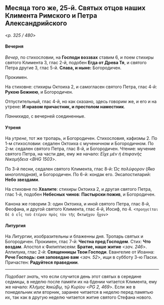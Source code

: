 
## Месяца того же, 25-й. Святых отцов наших Климента Римского и Петра Александрийского

<*p. 325 / 480*>

#### Вечерня

*Вечер*, по стихословии, на **Господи воззвах** ставим 6, и поем стихиры святого Климента 3, глас 2-й, 
подобен **Егда от Древа Тя**, и святого Петра другие 3, глас 5-й. **Слава, и ныне:** Богородичен. 

Прокимен. 

На стиховне: стихиры Октоиха 2, и самогласен святого Петра, глас 4-й: **Рукою Божиею**, и Богородичен. 

Отпустительный, глас 4-й, но как сказано, здесь говорим же, и его и на утрене: **И нравом причастник, 
и престолом наместник**.

*Паннихида*, с вечерней соединенные. 

#### Утреня

На *утрене*, тот же тропарь, и Богородичен. Стихословия, кафизмы 2. 
По 1-м стихословии: седален Октоиха с мученичном и Богородичном. 
По 2-м: седален святого Петра, глас 8-й, и Богородичен. 
Чтение: мучение святого Петра, на части две, ему же начало: *Εἶχε μὲν ἡ ἐπιφανὴς Νικομήδεια* <*BHG 1503*>.  

По 3-й песни, седален святого Климента, глас 8-й: *̔Ως πολύφορον* (*Яко многоплодная*), и Богородичен.
По 6-й: кондак его. 
Эксапостиларий: **Небо звездами**.

На стиховне по **Хвалите**: стихиры Октоиха 2, и другая святого Петра, глас 1-й, подобен **Небесных чинов**: 
**Пастырски пожив**, и Богородичен. 

Канона же говорим 3: один Октоиха, и иной святого Петра, глас 8-й, Феофана, и другой святого Климента, 
глас 4-й, Иосиф, по 4. <`προηγεῖται δὲ ὁ εἷς τοῦ ἐτέρου πρὸς τὸν τῆς ̓Οκτωήχου ἦχον`> 

#### Литургия 

На *Литургии*, изобразительны и блаженны дня. Тропарь святых и Богородичен. 
Прокимен, глас 7-й: **Честна пред Господем**. Стих: **Что воздам**. 
Апостол к Филипписеям: **Братие, наше житие** <*зач. 246*>. 
Аллилуиа, глас 2-й: **Священницы Твои Господи**. 
Евангелие от Иоанна: **Рече Господь: сия заповедаю вам** <*зач. 52*>, ищи в субботу 3-ю Пасхи. 
Причастен: **Радуйтеся праведнии**.

---

*Подобает знать*, что если случится день этот святых в середине седмицы, в неделю после памяти их на бдении 
читается Климента, ему же начало: *Κλήμης ̓Ιακώβῳ, τῷ Κυρίου* <*PG 2, 469*>. Если же в понедельник или 
вторник, заранее читается в неделю перед памятью их, так как в другую неделю читается житие святого 
Стефана нового. 
